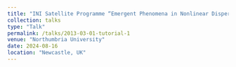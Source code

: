 ```yaml
---
title: "INI Satellite Programme “Emergent Phenomena in Nonlinear DispersiveWaves”"
collection: talks
type: "Talk"
permalink: /talks/2013-03-01-tutorial-1
venue: "Northumbria University"
date: 2024-08-16
location: "Newcastle, UK"
---
```



